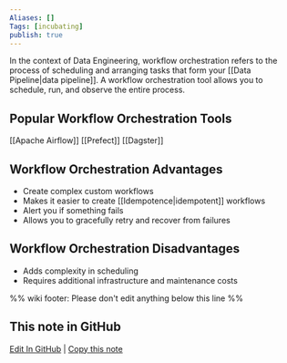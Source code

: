 ```yaml
---
Aliases: []
Tags: [incubating]
publish: true
---
```


In the context of Data Engineering, workflow orchestration refers to the process of scheduling and arranging tasks that form your [[Data Pipeline|data pipeline]]. A workflow orchestration tool allows you to schedule, run, and observe the entire process.

## Popular Workflow Orchestration Tools

[[Apache Airflow]]
[[Prefect]]
[[Dagster]]

## Workflow Orchestration Advantages

- Create complex custom workflows
- Makes it easier to create [[Idempotence|idempotent]] workflows
- Alert you if something fails
- Allows you to gracefully retry and recover from failures

## Workflow Orchestration Disadvantages

- Adds complexity in scheduling
- Requires additional infrastructure and maintenance costs

%% wiki footer: Please don't edit anything below this line %%

## This note in GitHub

<span class="git-footer">[Edit In GitHub](https://github.dev/data-engineering-community/data-engineering-wiki/blob/main/Concepts/Workflow%20Orchestration.md "git-hub-edit-note") | [Copy this note](https://raw.githubusercontent.com/data-engineering-community/data-engineering-wiki/main/Concepts/Workflow%20Orchestration.md "git-hub-copy-note") </span>
